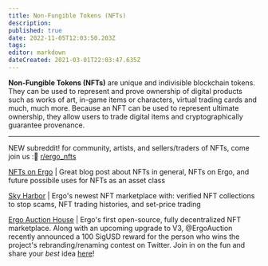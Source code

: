 ```yaml
---
title: Non-Fungible Tokens (NFTs)
description: 
published: true
date: 2022-11-05T12:03:50.203Z
tags: 
editor: markdown
dateCreated: 2021-03-01T22:03:47.635Z
---
```


**Non-Fungible Tokens (NFTs)** are unique and indivisible blockchain tokens. They can be used to represent and prove ownership of digital products such as works of art, in-game items or characters, virtual trading cards and much, much more. Because an NFT can be used to represent ultimate ownership, they allow users to trade digital items and cryptographically guarantee provenance.

---
NEW subreddit! for community, artists, and sellers/traders of NFTs, come join us :📌 [r/ergo_nfts](https://www.reddit.com/r/ergo_nfts/) 

[NFTs on Ergo](https://ergoplatform.org/en/blog/2020-09-25-nfts-on-ergo/) | Great blog post about NFTs in general, NFTs on Ergo, and future possibile uses for NFTs as an asset class

[Sky Harbor](https://www.skyharbor.io/) | Ergo's newest NFT marketplace with: verified NFT collections to stop scams, NFT trading histories, and set-price trading 

[Ergo Auction House](https://ergoauctions.org/#/auction/active?type=all) | Ergo's first open-source, fully decentralized NFT marketplace. Along with an upcoming upgrade to V3, @ErgoAuction recently announced a 100 SigUSD reward for the person who wins the project's rebranding/renaming contest on Twitter. Join in on the fun and share your *best* idea [here](https://twitter.com/ErgoAuction/status/1566363008485425152?s=20&t=I4rxOCW14ZcCWczYWPohKw)!
